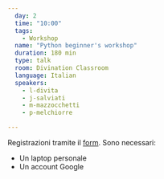 ```yaml
---
  day: 2
  time: "10:00"
  tags:
    - Workshop
  name: "Python beginner's workshop"
  duration: 180 min
  type: talk
  room: Divination Classroom
  language: Italian
  speakers:
    - l-divita
    - j-salviati
    - m-mazzocchetti
    - p-melchiorre

---
```

Registrazioni tramite il [form](https://docs.google.com/forms/d/e/1FAIpQLSeCKzlR-lFlpDDcEhuFAzxSteAVWCQdCy_CzW91i27JfBaz8A/viewform).
Sono necessari:
- Un laptop personale
- Un account Google
  

